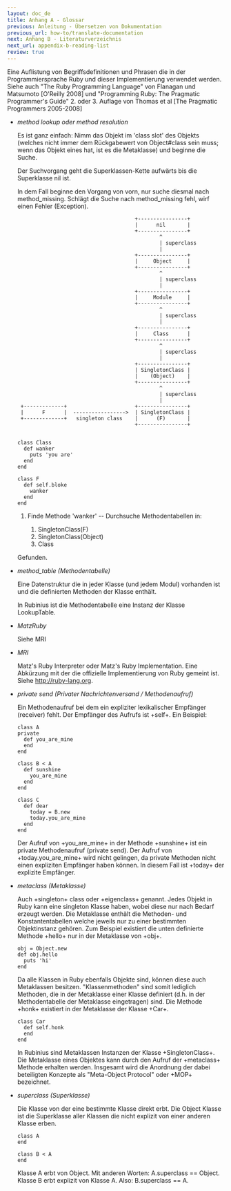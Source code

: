 ```yaml
---
layout: doc_de
title: Anhang A - Glossar
previous: Anleitung - Übersetzen von Dokumentation
previous_url: how-to/translate-documentation
next: Anhang B - Literaturverzeichnis
next_url: appendix-b-reading-list
review: true
---
```


Eine Auflistung von Begriffsdefinitionen und Phrasen die in der
Programmiersprache Ruby und dieser Implementierung verwendet
werden. Siehe auch "The Ruby Programming Language" von Flanagan und
Matsumoto [O'Reilly 2008] und "Programming Ruby: The Pragmatic
Programmer's Guide" 2. oder 3. Auflage von Thomas et al [The Pragmatic Programmers
2005-2008]


* _method lookup oder method resolution_

  Es ist ganz einfach: Nimm das Objekt im 'class slot' des Objekts
  (welches nicht immer dem Rückgabewert von Object#class sein muss;
  wenn das Objekt eines hat, ist es die Metaklasse) und beginne die
  Suche.

  Der Suchvorgang geht die Superklassen-Kette aufwärts bis die
  Superklasse nil ist.

  In dem Fall beginne den Vorgang von vorn, nur suche diesmal nach
  method_missing. Schlägt die Suche nach method_missing fehl, wirf
  einen Fehler (Exception).

                                            +----------------+
                                            |      nil       |
                                            +----------------+
                                                    ^
                                                    | superclass
                                                    |
                                            +----------------+
                                            |     Object     |
                                            +----------------+
                                                    ^
                                                    | superclass
                                                    |
                                            +----------------+
                                            |     Module     |
                                            +----------------+
                                                    ^
                                                    | superclass
                                                    |
                                            +----------------+
                                            |     Class      |
                                            +----------------+
                                                    ^
                                                    | superclass
                                                    |
                                            +----------------+
                                            | SingletonClass |
                                            |    (Object)    |
                                            +----------------+
                                                    ^
                                                    | superclass
                                                    |
       +-------------+                      +----------------+
       |      F      |  ----------------->  | SingletonClass |
       +-------------+   singleton class    |      (F)       |
                                            +----------------+


      class Class
        def wanker
          puts 'you are'
        end
      end

      class F
        def self.bloke
          wanker
        end
      end

  1. Finde Methode 'wanker' -- Durchsuche Methodentabellen in:

      1. SingletonClass(F)
      1. SingletonClass(Object)
      1. Class

  Gefunden.


* _method_table (Methodentabelle)_

  Eine Datenstruktur die in jeder Klasse (und jedem Modul) vorhanden
  ist und die definierten Methoden der Klasse enthält.

  In Rubinius ist die Methodentabelle eine Instanz der Klasse
  LookupTable.


* _MatzRuby_

  Siehe MRI


* _MRI_

  Matz's Ruby Interpreter oder Matz's Ruby Implementation. Eine
  Abkürzung mit der die offizielle Implementierung von Ruby gemeint
  ist. Siehe <http://ruby-lang.org>.


* _private send (Privater Nachrichtenversand / Methodenaufruf)_

  Ein Methodenaufruf bei dem ein expliziter lexikalischer Empfänger
  (receiver) fehlt. Der Empfänger des Aufrufs ist +self+.
  Ein Beispiel:

      class A
      private
        def you_are_mine
        end
      end

      class B < A
        def sunshine
          you_are_mine
        end
      end

      class C
        def dear
          today = B.new
          today.you_are_mine
        end
      end

  Der Aufruf von +you_are_mine+ in der Methode +sunshine+ ist ein
  private Methodenaufruf (private send). Der Aufruf von
  +today.you_are_mine+ wird nicht gelingen, da private Methoden nicht
  einen expliziten Empfänger haben können. In diesem Fall ist +today+
  der explizite Empfänger.


* _metaclass (Metaklasse)_

  Auch +singleton+ class oder +eigenclass+ genannt. Jedes Objekt in
  Ruby kann eine singleton Klasse haben, wobei diese nur nach Bedarf
  erzeugt werden. Die Metaklasse enthält die Methoden- und
  Konstantentabellen welche jeweils nur zu einer bestimmten
  Objektinstanz gehören.
  Zum Beispiel existiert die unten definierte Methode +hello+ nur in
  der Metaklasse von +obj+.

      obj = Object.new
      def obj.hello
        puts 'hi'
      end

  Da alle Klassen in Ruby ebenfalls Objekte sind, können diese auch
  Metaklassen besitzen. "Klassenmethoden" sind somit lediglich
  Methoden, die in der Metaklasse einer Klasse definiert (d.h. in der
  Methodentabelle der Metaklasse eingetragen) sind. Die Methode +honk+
  existiert in der Metaklasse der Klasse +Car+.

      class Car
        def self.honk
        end
      end

  In Rubinius sind Metaklassen Instanzen der Klasse +SingletonClass+. Die
  Metaklasse eines Objektes kann durch den Aufruf der +metaclass+ Methode
  erhalten werden. Insgesamt wird die Anordnung der dabei beteiligten Konzepte
  als "Meta-Object Protocol" oder +MOP+ bezeichnet.


* _superclass (Superklasse)_

  Die Klasse von der eine bestimmte Klasse direkt erbt. Die Object
  Klasse ist die Superklasse aller Klassen die nicht explizit von
  einer anderen Klasse erben.

      class A
      end

      class B < A
      end

  Klasse A erbt von Object. Mit anderen Worten: A.superclass == Object.
  Klasse B erbt explizit von Klasse A. Also: B.superclass == A.
